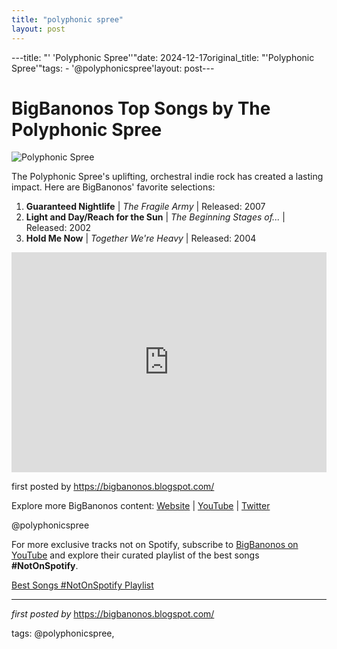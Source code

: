 ```yaml
---
title: "polyphonic spree"
layout: post
---
```

---title: "' 'Polyphonic Spree''"date: 2024-12-17original_title: "'Polyphonic Spree'"tags:  - '@polyphonicspree'layout: post---<h1>BigBanonos Top Songs by The Polyphonic Spree</h1><img alt="Polyphonic Spree" src="https://s1.ticketm.net/dam/a/687/5b82570a-ecaf-4386-baa5-ce30b42b8687_1583181_TABLET_LANDSCAPE_16_9.jpg" /> <p>The Polyphonic Spree's uplifting, orchestral indie rock has created a lasting impact. Here are BigBanonos' favorite selections:</p> <ol> <li><strong>Guaranteed Nightlife</strong> | <em>The Fragile Army</em> | Released: 2007</li> <li><strong>Light and Day/Reach for the Sun</strong> | <em>The Beginning Stages of...</em> | Released: 2002</li> <li><strong>Hold Me Now</strong> | <em>Together We're Heavy</em> | Released: 2004</li></ol> <div> <iframe src="https://open.spotify.com/embed/playlist/2RnJXGu06RgcqklDiHwNCd?utm_source=generator" width="100%" height="352" frameBorder="0" allowfullscreen="" allow="autoplay; clipboard-write; encrypted-media; fullscreen; picture-in-picture" loading="lazy"></iframe></div> <p>first posted by <a href="https://bigbanonos.blogspot.com/">https://bigbanonos.blogspot.com/</a></p> <div> <p>Explore more BigBanonos content: <a href="https://bigbanonos.blogspot.com/">Website</a> | <a href="https://www.youtube.com/@BigBanonos">YouTube</a> | <a href="https://x.com/bigbanonos">Twitter</a></p></div> <!--Tags--><p>@polyphonicspree</p><!--Subscribe and Playlist Links--><div>    <p>For more exclusive tracks not on Spotify, subscribe to <a href="https://www.youtube.com/@BigBanonos" target="_blank">BigBanonos on YouTube</a> and explore their curated playlist of the best songs <strong>#NotOnSpotify</strong>.</p>    <p><a href="https://www.youtube.com/playlist?list=PLtuNtuTatqI0kFahUCbtbfenC_ET5O_tr" target="_blank">Best Songs #NotOnSpotify Playlist<br /></a></p></div><hr /><p><em>first posted by</em> <a href="https://bigbanonos.blogspot.com/" rel="noopener" target="_new">https://bigbanonos.blogspot.com/</a></p><p>tags: @polyphonicspree,</p>